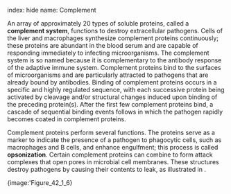 index: hide
name: Complement

An array of approximately 20 types of soluble proteins, called a  **complement system**, functions to destroy extracellular pathogens. Cells of the liver and macrophages synthesize complement proteins continuously; these proteins are abundant in the blood serum and are capable of responding immediately to infecting microorganisms. The complement system is so named because it is complementary to the antibody response of the adaptive immune system. Complement proteins bind to the surfaces of microorganisms and are particularly attracted to pathogens that are already bound by antibodies. Binding of complement proteins occurs in a specific and highly regulated sequence, with each successive protein being activated by cleavage and/or structural changes induced upon binding of the preceding protein(s). After the first few complement proteins bind, a cascade of sequential binding events follows in which the pathogen rapidly becomes coated in complement proteins.

Complement proteins perform several functions. The proteins serve as a marker to indicate the presence of a pathogen to phagocytic cells, such as macrophages and B cells, and enhance engulfment; this process is called  **opsonization**. Certain complement proteins can combine to form attack complexes that open pores in microbial cell membranes. These structures destroy pathogens by causing their contents to leak, as illustrated in .


{image:'Figure_42_1_6}
        
